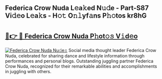 ## Federica Crow Nuda L𝚎a𝚔ed N𝚞𝚍e - Part-S87 Vi𝚍𝚎o L𝚎a𝚔s - H𝚘𝚝 O𝚗𝚕yf𝚊ns P𝚑𝚘tos kr8hG

# <h2><a href="http://kfa18y.oniu.top/?m=Federica+Crow+Nuda">🔗👉 🔴 Federica Crow Nuda P𝚑ot𝚘𝚜 V𝚒d𝚎o</a></h2>

[![Federica Crow Nuda Nu𝚍e𝚜](https://i.imgur.com/0qMVB7G.gif)](http://kfa18y.oniu.top/?m=Federica+Crow+Nuda)
Social media thought leader Federica Crow Nuda, celebrated for sharing dance and lifestyle information through performances and personal blogs. Outstanding juggling partner Federica Crow Nuda, recognized for their remarkable abilities and accomplishments in juggling with others.  
